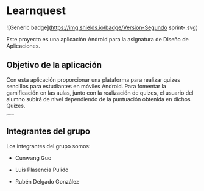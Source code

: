 # Learnquest

![Generic badge](https://img.shields.io/badge/Version-Segundo sprint-<COLOR>.svg)

Este proyecto es una aplicación Android para la asignatura de Diseño de Aplicaciones.

## Objetivo de la aplicación

Con esta aplicación proporcionar una plataforma para realizar quizes sencillos para estudiantes en móviles Android. Para fomentar la gamificación en las aulas, junto con la realización de quizes, el usuario del alumno subirá de nivel dependiendo de la puntuación obtenida en dichos Quizes.  

<img src="https://i.imgur.com/PCxihuA.png" alt="Mockup Login" style="zoom:18%;" />



## Integrantes del grupo

Los integrantes del grupo somos:

* Cunwang Guo

* Luis Plasencia Pulido

* Rubén Delgado González

  

